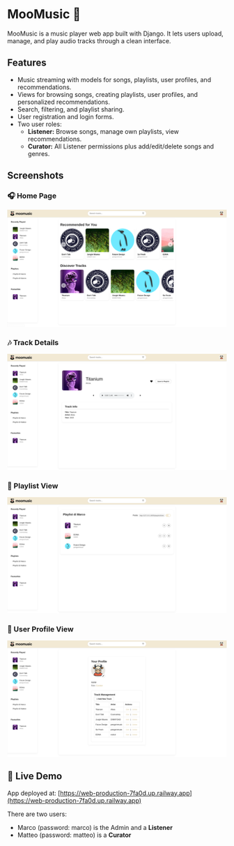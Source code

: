 # MooMusic 🎵

MooMusic is a music player web app built with Django. It lets users upload, manage, and play audio tracks through a clean interface.

## Features

- Music streaming with models for songs, playlists, user profiles, and recommendations.  
- Views for browsing songs, creating playlists, user profiles, and personalized recommendations.  
- Search, filtering, and playlist sharing.  
- User registration and login forms.  
- Two user roles:  
  - **Listener:** Browse songs, manage own playlists, view recommendations.  
  - **Curator:** All Listener permissions plus add/edit/delete songs and genres.


## Screenshots

### 🎧 Home Page
![Home Screenshot](showcase1.png)

### 🎶 Track Details
![Track Screenshot](showcase2.png)

### 📁 Playlist View
![Playlist Screenshot](showcase3.png)

### 👤 User Profile View  
![Profile Screenshot](showcase4.png)


## 🚀 Live Demo

App deployed at: [https://web-production-7fa0d.up.railway.app](https://web-production-7fa0d.up.railway.app)

There are two users:

- Marco (password: marco) is the Admin and a **Listener**
- Matteo (password: matteo) is a **Curator**
